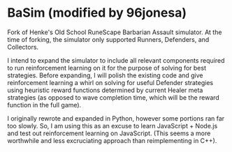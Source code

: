 # BaSim (modified by 96jonesa)

Fork of Henke's Old School RuneScape Barbarian Assault simulator. At the time of forking, the simulator only supported Runners, Defenders, and Collectors.

I intend to expand the simulator to include all relevant components required to run reinforcement learning on it for the purpose of solving for best strategies. Before expanding, I will polish the existing code and give reinforcement learning a whirl on solving for useful Defender strategies using heuristic reward functions determined by current Healer meta strategies (as opposed to wave completion time, which will be the reward function in the full game).

I originally rewrote and expanded in Python, however some portions ran far too slowly. So, I am using this as an excuse to learn JavaScript + Node.js and test out reinforcement learning on JavaScript. (This seems a more worthwhile and less excruciating approach than reimplementing in C++).
